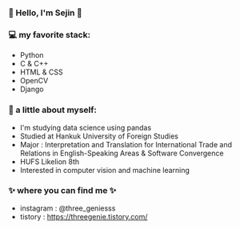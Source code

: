 ### 🤩 Hello, I'm Sejin 🤩 

### 💻 my favorite stack:
- Python
- C & C++
- HTML & CSS
- OpenCV
- Django

### 👧 a little about myself:
- I'm studying data science using pandas
- Studied at Hankuk University of Foreign Studies 
- Major : Interpretation and Translation for International Trade and Relations in English-Speaking Areas & Software Convergence
- HUFS Likelion 8th
- Interested in computer vision and machine learning

### ✨ where you can find me ✨
- instagram : @three_geniesss
- tistory : https://threegenie.tistory.com/
